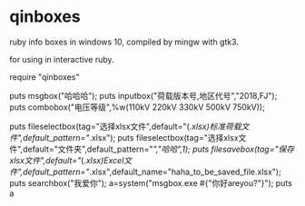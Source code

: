 # qinboxes
ruby info boxes in windows 10, compiled by mingw with gtk3.

for using in interactive ruby.


require "qinboxes"

puts msgbox("哈哈哈");
puts inputbox("荷载版本号,地区代号","2018,FJ");
puts combobox("电压等级",%w(110kV 220kV 330kV 500kV 750kV));

puts fileselectbox(tag="选择xlsx文件",default="(*.xlsx)标准荷载文件",default_pattern="*.xlsx");
puts fileselectbox(tag="选择xlsx文件",default="文件夹",default_pattern="*","哈哈",1);
puts filesavebox(tag="保存xlsx文件",default="*(*.xlsx)Excel文件",default_pattern="*.xlsx",default_name="haha_to_be_saved_file.xlsx");
puts searchbox("我爱你");
a=system("msgbox.exe #{"你好areyou?"}");
puts a

